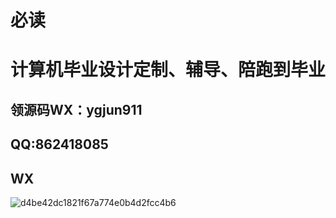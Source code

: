 # 必读
# 计算机毕业设计定制、辅导、陪跑到毕业
## 领源码WX：ygjun911
## QQ:862418085

## WX
![d4be42dc1821f67a774e0b4d2fcc4b6](https://github.com/user-attachments/assets/b60d20b6-82ed-437a-b646-d259c6e0cba7)



